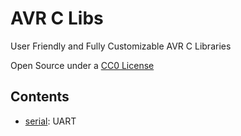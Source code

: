 # AVR C Libs
User Friendly and Fully Customizable AVR C Libraries

Open Source under a [CC0 License](https://github.com/SagarDevAchar/AVR-C-Libs/blob/main/LICENSE)

<!-- Make this the Table of Contents when supporting multiple microcontrollers-->
## Contents

- [serial](https://github.com/SagarDevAchar/AVR-C-Libs/libraries/serial): UART

